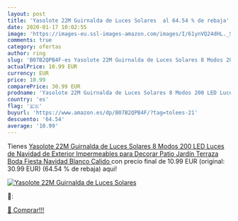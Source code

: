 ```yaml
---
layout: post
title: 'Yasolote 22M Guirnalda de Luces Solares  al 64.54 % de rebaja'
date: 2020-01-17 10:02:55
image: 'https://images-eu.ssl-images-amazon.com/images/I/61ynVQ24dHL._SL200_.jpg'
comments: true
category: ofertas
author: ring
slug: 'B07B2QPB4F-es Yasolote 22M Guirnalda de Luces Solares 8 Modos 200 LED Luces de Navidad de Exterior Impermeables para Decorar Patio  Jardín  Terraza  Boda  Fiesta  Navidad  Blanco Calido '
actualPrice: 10.99 EUR
currency: EUR
price: 10.99
comparePrice: 30.99 EUR
prodname: 'Yasolote 22M Guirnalda de Luces Solares 8 Modos 200 LED Luces de Navidad de Exterior Impermeables para Decorar Patio  Jardín  Terraza  Boda  Fiesta  Navidad  Blanco Calido '
country: 'es'
flag: '🇪🇸'
buyurl: 'https://www.amazon.es/dp/B07B2QPB4F/?tag=tolees-21'
descuento: '64.54'
average: '10.99'
---
```


Tienes [Yasolote 22M Guirnalda de Luces Solares 8 Modos 200 LED Luces de Navidad de Exterior Impermeables para Decorar Patio  Jardín  Terraza  Boda  Fiesta  Navidad  Blanco Calido ](https://www.amazon.es/dp/B07B2QPB4F/?tag=tolees-21) con precio final de  10.99 EUR (original: 30.99 EUR) (64.54 %  de rebaja) aqui!

[![Yasolote 22M Guirnalda de Luces Solares ](https://images-eu.ssl-images-amazon.com/images/I/61ynVQ24dHL._SL200_.jpg)](https://www.amazon.es/dp/B07B2QPB4F/?tag=tolees-21)

🔎:


[🛒 Comprar!!!](https://www.amazon.es/dp/B07B2QPB4F/?tag=tolees-21)
